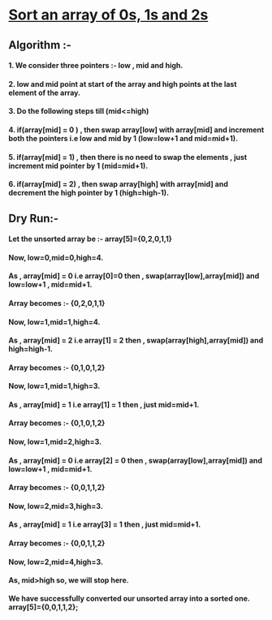 # [Sort an array of 0s, 1s and 2s](https://practice.geeksforgeeks.org/problems/sort-an-array-of-0s-1s-and-2s4231/1)

## Algorithm :- 
 
#### 1. We consider three pointers :- low , mid and high.
#### 2. low and mid point at start of the array and high points at the last element of the array.
#### 3. Do the following steps till (mid<=high)
#### 4. if(array[mid] = 0 ) , then swap array[low] with array[mid] and increment both the pointers i.e low and mid by 1 (low=low+1 and mid=mid+1).
#### 5. if(array[mid] = 1) , then there is no need to swap the elements , just increment mid pointer by 1 (mid=mid+1).
#### 6. if(array[mid] = 2) , then swap array[high] with array[mid] and decrement the high pointer by 1 (high=high-1). 

## Dry Run:-

#### Let the unsorted array be :- array[5]={0,2,0,1,1}
#### Now, low=0,mid=0,high=4.
#### As , array[mid] = 0 i.e array[0]=0 then , swap(array[low],array[mid]) and low=low+1 , mid=mid+1.
#### Array becomes :- {0,2,0,1,1}
#### Now, low=1,mid=1,high=4.
#### As , array[mid] = 2 i.e array[1] = 2 then , swap(array[high],array[mid]) and high=high-1.
#### Array becomes :- {0,1,0,1,2}
#### Now, low=1,mid=1,high=3.
#### As , array[mid] = 1 i.e array[1] = 1 then , just mid=mid+1.
#### Array becomes :- {0,1,0,1,2}
#### Now, low=1,mid=2,high=3.
#### As , array[mid] = 0 i.e array[2] = 0 then , swap(array[low],array[mid]) and low=low+1 , mid=mid+1.
#### Array becomes :- {0,0,1,1,2}
#### Now, low=2,mid=3,high=3.
#### As , array[mid] = 1 i.e array[3] = 1 then , just mid=mid+1.
#### Array becomes :- {0,0,1,1,2}
#### Now, low=2,mid=4,high=3.
#### As, mid>high so, we will stop here.

**We have successfully converted our unsorted array into a sorted one.**
**array[5]={0,0,1,1,2};**






